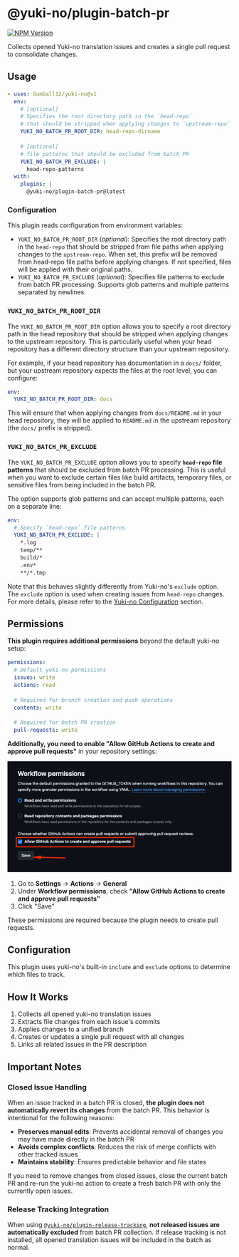 # @yuki-no/plugin-batch-pr

[![NPM Version](https://img.shields.io/npm/v/@yuki-no/plugin-batch-pr?style=flat-square&label=@yuki-no/plugin-batch-pr)](https://www.npmjs.com/package/@yuki-no/plugin-batch-pr)

Collects opened Yuki-no translation issues and creates a single pull request to consolidate changes.

## Usage

```yaml
- uses: Gumball12/yuki-no@v1
  env:
    # [optional]
    # Specifies the root directory path in the `head-repo`
    # that should be stripped when applying changes to `upstream-repo`
    YUKI_NO_BATCH_PR_ROOT_DIR: head-repo-dirname

    # [optional]
    # file patterns that should be excluded from batch PR
    YUKI_NO_BATCH_PR_EXCLUDE: |
      head-repo-patterns
  with:
    plugins: |
      @yuki-no/plugin-batch-pr@latest
```

### Configuration

This plugin reads configuration from environment variables:

- `YUKI_NO_BATCH_PR_ROOT_DIR` (_optional_): Specifies the root directory path in the `head-repo` that should be stripped from file paths when applying changes to the `upstream-repo`. When set, this prefix will be removed from head-repo file paths before applying changes. If not specified, files will be applied with their original paths.
- `YUKI_NO_BATCH_PR_EXCLUDE` (_optional_): Specifies file patterns to exclude from batch PR processing. Supports glob patterns and multiple patterns separated by newlines.

### `YUKI_NO_BATCH_PR_ROOT_DIR`

The `YUKI_NO_BATCH_PR_ROOT_DIR` option allows you to specify a root directory path in the head repository that should be stripped when applying changes to the upstream repository. This is particularly useful when your head repository has a different directory structure than your upstream repository.

For example, if your head repository has documentation in a `docs/` folder, but your upstream repository expects the files at the root level, you can configure:

```yaml
env:
  YUKI_NO_BATCH_PR_ROOT_DIR: docs
```

This will ensure that when applying changes from `docs/README.md` in your head repository, they will be applied to `README.md` in the upstream repository (the `docs/` prefix is stripped).

### `YUKI_NO_BATCH_PR_EXCLUDE`

The `YUKI_NO_BATCH_PR_EXCLUDE` option allows you to specify **`head-repo` file patterns** that should be excluded from batch PR processing. This is useful when you want to exclude certain files like build artifacts, temporary files, or sensitive files from being included in the batch PR.

The option supports glob patterns and can accept multiple patterns, each on a separate line:

```yaml
env:
  # Specify `head-repo` file patterns
  YUKI_NO_BATCH_PR_EXCLUDE: |
    *.log
    temp/**
    build/*
    .env*
    **/*.tmp
```

Note that this behaves slightly differently from Yuki-no's `exclude` option. The `exclude` option is used when creating issues from `head-repo` changes. For more details, please refer to the [Yuki-no Configuration](../../README.md#configuration) section.

## Permissions

**This plugin requires additional permissions** beyond the default yuki-no setup:

```yaml
permissions:
  # Default yuki-no permissions
  issues: write
  actions: read

  # Required for branch creation and push operations
  contents: write

  # Required for batch PR creation
  pull-requests: write
```

**Additionally, you need to enable "Allow GitHub Actions to create and approve pull requests"** in your repository settings:

![Set workflow permissions](./docs/workflow-permissions.png)

1. Go to **Settings** → **Actions** → **General**
2. Under **Workflow permissions**, check **"Allow GitHub Actions to create and approve pull requests"**
3. Click "Save"

These permissions are required because the plugin needs to create pull requests.

## Configuration

This plugin uses yuki-no's built-in `include` and `exclude` options to determine which files to track.

## How It Works

1. Collects all opened yuki-no translation issues
2. Extracts file changes from each issue's commits
3. Applies changes to a unified branch
4. Creates or updates a single pull request with all changes
5. Links all related issues in the PR description

## Important Notes

### Closed Issue Handling

When an issue tracked in a batch PR is closed, **the plugin does not automatically revert its changes** from the batch PR. This behavior is intentional for the following reasons:

- **Preserves manual edits**: Prevents accidental removal of changes you may have made directly in the batch PR
- **Avoids complex conflicts**: Reduces the risk of merge conflicts with other tracked issues
- **Maintains stability**: Ensures predictable behavior and file states

If you need to remove changes from closed issues, close the current batch PR and re-run the yuki-no action to create a fresh batch PR with only the currently open issues.

### Release Tracking Integration

When using [`@yuki-no/plugin-release-tracking`](../release-tracking/), **not released issues are automatically excluded** from batch PR collection. If release tracking is not installed, all opened translation issues will be included in the batch as normal.
